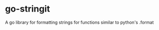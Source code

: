 go-stringit
===========

A go library for formatting strings for functions similar to python's .format
